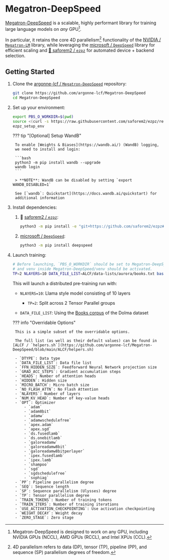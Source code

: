# Megatron-DeepSpeed

[Megatron-DeepSpeed](https://github.com/argonne-lcf/Megatron-DeepSpeed) is a
scalable, highly performant library for training large language models on _any_
GPU[^any].

In particular, it retains the core 4D parallelism[^4d] functionality of the [NVIDIA / `Megatron-LM`](https://github.com/NVIDIA/Megatron-LM) library, while leveraging the [microsoft / `DeepSpeed`](https://github.com/microsoft/DeepSpeed) library for efficient scaling and [🍋 saforem2 / `ezpz`](https://github.com/saforem2/ezpz) for automated device + backend selection.

[^4d]: 4D parallelism refers to data (DP), tensor (TP), pipeline (PP), and sequence (SP) parallelism degrees of freedom.

[^any]: Megatron-DeepSpeed is designed to work on any GPU, including NVIDIA GPUs (NCCL), AMD GPUs (RCCL), and Intel XPUs (CCL).

## Getting Started

1. Clone the [argonne-lcf / `Megatron-DeepSpeed`](https://github.com/argonne-lcf/Megatron-DeepSpeed) repository:

    ```bash
    git clone https://github.com/argonne-lcf/Megatron-DeepSpeed
    cd Megatron-DeepSpeed
    ```

1. Set up your environment:

    ```bash
    export PBS_O_WORKDIR=$(pwd)
    source <(curl -s https://raw.githubusercontent.com/saforem2/ezpz/refs/heads/main/src/ezpz/bin/utils.sh)
    ezpz_setup_env
    ```

    ??? tip "\[Optional\] Setup WandB"

        To enable [Weights & Biases](https://wandb.ai/) (WandB) logging,
        we need to install and login:

        ```bash
        python3 -m pip install wandb --upgrade
        wandb login
        ```

        > **NOTE**: WandB can be disabled by setting `export WANDB_DISABLED=1`

        See [`wandb`: Quickstart](https://docs.wandb.ai/quickstart) for
        additional information


1. Install dependencies:

    1. 🍋 [saforem2 / `ezpz`](https://github.com/saforem2/ezpz):

       ```bash
       python3 -m pip install -e "git+https://github.com/saforem2/ezpz#egg=ezpz" --require-virtualenv
       ```

    1. [microsoft / `DeepSpeed`](https://github.com/microsoft/DeepSpeed):

       ```bash
       python3 -m pip install deepspeed
       ```

1. Launch training:

    ```bash
    # Before launching, `PBS_O_WORKDIR` should be set to Megatron-DeepSpeed's PATH
    # and venv inside Megatron-DeepSpeed/venv should be activated.
    TP=2 NLAYERS=10 DATA_FILE_LIST=ALCF/data-lists/aurora/books.txt bash train_aGPT_7B.sh
    ```

    This will launch a distributed pre-training run with:

    - `NLAYERS=10`: Llama style model consisting of 10 layers

      - `TP=2`: Split across 2 Tensor Parallel groups

    - `DATA_FILE_LIST`: Using the [Books corpus](https://github.com/argonne-lcf/Megatron-DeepSpeed/blob/main/ALCF/data-lists/aurora/books.txt) of the Dolma dataset

    ??? info "Overridable Options"

        This is a simple subset of the overridable options.

        The full list (as well as their default values) can be found in [ALCF / `helpers.sh`](https://github.com/argonne-lcf/Megatron-DeepSpeed/blob/main/ALCF/helpers.sh)

        - `DTYPE`: Data type
        - `DATA_FILE_LIST`: Data file list
        - `FFN_HIDDEN_SIZE`: Feedforward Neural Network projection size
        - `GRAD_ACC_STEPS`: Gradient accumulation steps
        - `HEADS`: Number of attention heads
        - `HIDDEN`: Hidden size
        - `MICRO_BATCH`: Micro batch size
        - `NO_FLASH_ATTN`: No Flash Attention
        - `NLAYERS`: Number of layers
        - `NUM_KV_HEAD`: Number of key-value heads
        - `OPT`: Optimizer
            - `adam`
            - `adam8bit`
            - `adamw`
            - `adamwschedulefree`
            - `apex.adam`
            - `apex.sgd`
            - `ds.fusedlamb`
            - `ds.onebitlamb`
            - `galoreadamw`
            - `galoreadamw8bit`
            - `galoreadamw8bitperlayer`
            - `ipex.fusedlamb`
            - `ipex.lamb`
            - `shampoo`
            - `sgd`
            - `sgdschedulefree`
            - `sophiag`
        - `PP`: Pipeline parallelism degree
        - `SEQ`: Sequence length
        - `SP`: Sequence parallelism (Ulysses) degree
        - `TP`: Tensor parallelism degree
        - `TRAIN_TOKENS`: Number of training tokens
        - `TRAIN_ITERS`: Number of training iterations
        - `USE_ACTIVATION_CHECKPOINTING`: Use activation checkpointing
        - `WEIGHT_DECAY`: Weight decay
        - `ZERO_STAGE`: Zero stage
